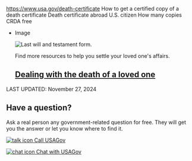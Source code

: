 

https://www.usa.gov/death-certificate
How to get a certified copy of a death certificate
Death certificate abroad U.S. citizen
How many copies CRDA free

* Image

  ![Last will and testament form.](https://www.usa.gov/s3/files/styles/large/public/2023-01/Banner_img_Death_of_a_loved_one_en.png?itok=FZEiu6JW)

  Find more resources to help you settle your loved one's affairs.

  [Dealing with the death of a loved one](https://www.usa.gov/death-loved-one)
  ---------------------------------------------------------

LAST UPDATED:
November 27, 2024

Have a question?
----------------

Ask a real person any government-related question for free. They will get you the answer or let you know where to find it.

[![talk icon](https://www.usa.gov/themes/custom/usagov/images/ICONS_talk.png)
Call USAGov](https://www.usa.gov/phone)

[![chat icon](https://www.usa.gov/themes/custom/usagov/images/ICONS_chat.png)
Chat with USAGov](https://www.usa.gov/chat)
